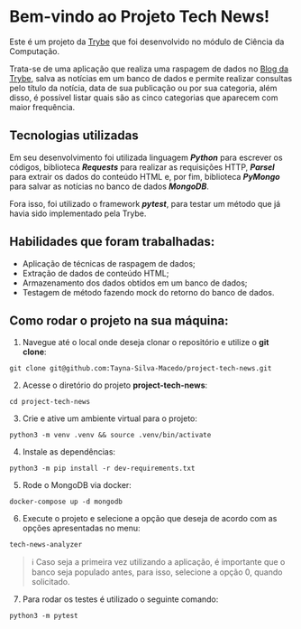 # Bem-vindo ao Projeto Tech News!

Este é um projeto da [Trybe](https://www.betrybe.com/) que foi desenvolvido no módulo de Ciência da Computação.

Trata-se de uma aplicação que realiza uma raspagem de dados no [Blog da Trybe](https://blog.betrybe.com/), salva as notícias em um banco de dados e permite realizar consultas pelo título da notícia, data de sua publicação ou por sua categoria, além disso, é possível listar quais são as cinco categorias que aparecem com maior frequência.

## Tecnologias utilizadas

Em seu desenvolvimento foi utilizada linguagem ***Python*** para escrever os códigos, biblioteca ***Requests*** para realizar as requisições HTTP, ***Parsel*** para extrair os dados do conteúdo HTML e, por fim, biblioteca ***PyMongo*** para salvar as notícias no banco de dados ***MongoDB***.

Fora isso, foi utilizado o framework ***pytest***, para testar um método que já havia sido implementado pela Trybe.

## Habilidades que foram trabalhadas:

  - Aplicação de técnicas de raspagem de dados; 
  - Extração de dados de conteúdo HTML;
  - Armazenamento dos dados obtidos em um banco de dados;
  - Testagem de método fazendo mock do retorno do banco de dados. 

## Como rodar o projeto na sua máquina:

1. Navegue até o local onde deseja clonar o repositório e utilize o **git clone**:
```
git clone git@github.com:Tayna-Silva-Macedo/project-tech-news.git
```

2. Acesse o diretório do projeto **project-tech-news**:
```
cd project-tech-news
```

3. Crie e ative um ambiente virtual para o projeto:
```
python3 -m venv .venv && source .venv/bin/activate
```

4. Instale as dependências:
```
python3 -m pip install -r dev-requirements.txt
```

5. Rode o MongoDB via docker:
```
docker-compose up -d mongodb
```

6. Execute o projeto e selecione a opção que deseja de acordo com as opções apresentadas no menu:
```
tech-news-analyzer
```
> ℹ️ Caso seja a primeira vez utilizando a aplicação, é importante que o banco seja populado antes, para isso, selecione a opção 0, quando solicitado. 


7. Para rodar os testes é utilizado o seguinte comando:
```
python3 -m pytest
```
